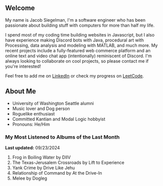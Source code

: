 
## Welcome
My name is Jacob Siegelman, I'm a software engineer who has been passionate about building stuff with computers for more than half my life.

I spend most of my coding time building websites in Javascript, but I also have experience making Discord bots with Java, procedural art with Processing, data analysis and modeling with MATLAB, and much more. My recent projects include a fully-featured web commerce platform and an online text and video chat app (intentionally) reminiscent of Discord. I'm always looking to collaborate on cool projects, so please contact me if you're interested!

Feel free to add me on [LinkedIn](https://www.linkedin.com/in/jacob-siegelman/) or check my progress on [LeetCode](https://leetcode.com/jsiegelman/).

## About Me
- University of Washington Seattle alumni
- Music lover and Dog person
- Roguelike enthusiast
- Committed Kantian and Modal Logic hobbyist
- Pronouns: He/Him

### My Most Listened to Albums of the Last Month
**Last updated:** 09/23/2024 <!-- lfm -->   
1. <!-- lfm -->Frog in Boiling Water by DIIV  
2. <!-- lfm -->The Texas-Jerusalem Crossroads by Lift to Experience  
3. <!-- lfm -->Yank Crime by Drive Like Jehu  
4. <!-- lfm -->Relationship of Command by At the Drive-In  
5. <!-- lfm -->Melee by Dogleg  
